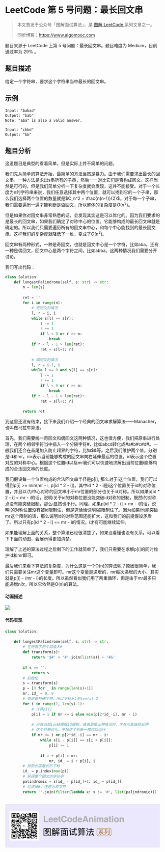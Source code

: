 # LeetCode 第 5 号问题：最长回文串

> 本文首发于公众号「图解面试算法」，是 [图解 LeetCode ](<https://github.com/MisterBooo/LeetCodeAnimation>) 系列文章之一。
>
> 同步博客：https://www.algomooc.com
>

题目来源于 LeetCode 上第 5 号问题：最长回文串。题目难度为 Medium，目前通过率为 29% 。

## 题目描述

给定一个字符串，要求这个字符串当中最长的回文串。

## 示例

```
Input: "babad"
Output: "bab"
Note: "aba" is also a valid answer.
```

```
Input: "cbbd"
Output: "bb"
```

## 题目分析

这道题目是典型的看着简单，但是实际上并不简单的问题。

我们先从简单的算法开始，最简单的方法当然是暴力。由于我们需要求出最长的回文串，一种方法是求出s串所有的子串，然后一一对比它们是否构成回文。这样当然是可行的，但是我们简单分析一下复杂度就会发现，这并不能接受。对于一个长度为n的字符串来说，我们任意选择其中两个位置，就可以找到它的一个子串，那么我们选择两个位置的数量就是$C_n^2 = \frac{n(n-1)}{2}$。对于每一个子串，我们需要遍历一遍才能判断是否回文，所以整体的复杂度是$O(n^3)$。

但是如果你对回文串非常熟悉的话，会发现其实这是可以优化的。因为我们要求的是最长的回文串，如果我们确定了对称中心的位置，它能够构成的最长回文串就是确定的。所以我们只需要遍历所有的回文串中心，和每个中心能找到的最长回文串。这样我们的复杂度就降低了一维，变成了$O(n^2)$。

回文串有两种形式，一种是奇回文，也就是回文中心是一个字符，比如aba。还有一种是偶回文，回文中心是两个字符之间，比如abba。这两种情况我们需要分开讨论。

我们写出代码：

```python
class Solution:
    def longestPalindrome(self, s: str) -> str:
        n = len(s)
        
        ret = ''
        for i in range(n):
            # 奇回文的情况
            l, r = i, i
            while s[l] == s[r]:
                l -= 1
                r += 1
                if l < 0 or r >= n:
                    break
            if r - l - 1 > len(ret):
                ret = s[l+1: r]
            
            # 偶回文的情况
            l, r = i-1, i
            while l >= 0 and s[l] == s[r]:
                l -= 1
                r += 1
                if l < 0 or r >= n:
                    break
            if r - l - 1 > len(ret):
                ret = s[l+1: r]
                
        return ret
```

到这里还没有结束，接下来我们介绍一个经典的回文串求解算法——Manacher，也叫做马拉车算法。

首先，我们需要统一奇回文和偶回文这两种情况，这也很方便，我们把原串进行处理，在两个相邻字符当中插入一个分隔字符#，比如abcd转化成#a#b#c#d#。一般我们还会在首尾加入防止超界的字符，比如$&等。之后我们维护两个值，分别是id和mr。mr表示当前能够构成的回文串向右延伸最远的位置，id表示这个位置对应的对称中心。根据这个位置id以及mr我们可以快速地求解出当前位置i能够构成的合法回文串的长度。

我们假设每一个位置构成的合法回文串半径是p[i], 那么对于i这个位置，我们可以得到p[i] >= min(mr - i, p[id * 2 - i])。其中id * 2 - i是i这个位置关于id的对称位置，并且以i为中心对称的回文串小于mr位置的部分也关于id对称。所以如果p[id * 2 - i] < mr - i的话，说明i关于id的对称位置没能突破id对称的限制，既然i的对称点没有能突破限制，那么i显然也不行。同理，如果p[id * 2 - i] > mr - i的话，说明i的对称位置没有被id限制住，但是这恰恰说明i被限制住了。因为如果i也能突破mr这个限制的话，那么说明id的对称范围还能扩大，这和我们的前提假设矛盾了。所以只有p[id * 2 - i] == mr - i的情况，i才有可能继续延伸。

如果能理解上面的关系，整个算法已经很清楚了，如果没看懂也没有关系，可以看下下面的动图，会展示得更加清楚。

理解了上述的算法过程之后剩下的工作就简单了，我们只需要在求解p[i]的同时维护id和mr即可。

最后我们来看下算法的复杂度，为什么这是一个O(n)的算法呢？原因很简单，我们只需要关注mr这个变量即可。mr这个变量是递增的，mr每次递增的大小，其实就是p[i] - (mr - i)的长度。所以虽然看似我们用了两重循环，但是由于mr最多只能递增n次，所以它依然是O(n)的算法。

#### 动画描述

![](../Animation/LeetCode5.gif)

#### 代码实现

```python
class Solution:
    
    def longestPalindrome(self, s: str) -> str:
        # 在所有字符中间插入#
        def transform(s):
            return '$#' + '#'.join(list(s)) + '#&'
        
        if s == '':
            return s
        # 初始化
        s = transform(s)
        p = [0 for _ in range(len(s)+1)]
        mr, id_ = 0, 0
        # 首尾是特殊字符，所以下标从1到len(s)-2
        for i in range(1, len(s)-1):
            # 计算p[i]
            p[i] = 1 if mr <= i else min(p[2*id_-i], mr - i)

            # 只有当前i已经摆脱id限制，或者是第三种情况时，才有可能继续延伸
            # 这个只是优化，不加这个判断一样可以运行
            if mr <= i or p[2*id_-i] == mr - i:
                while s[i - p[i]] == s[i + p[i]]:
                    p[i] += 1

                if i + p[i] > mr:
                    mr, id_ = i + p[i], i
        # 找到长度最长的下标
        id_ = p.index(max(p))
        # 获得整个回文的字符串
        palindromic = s[id_ - p[id_]+1: id_ + p[id_]]
        # 过滤掉#，还原为原字符
        return ''.join(filter(lambda x: x != '#', list(palindromic)))
        
```

![](../../Pictures/qrcode.jpg)